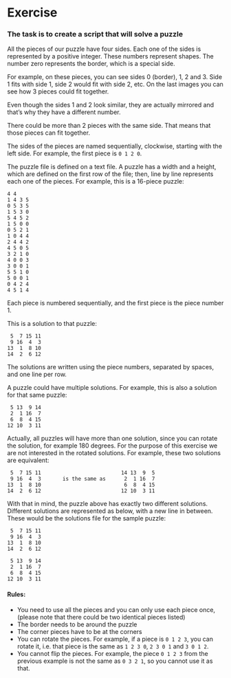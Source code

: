 # Exercise
### The task is to create a script that will solve a puzzle

All the pieces of our puzzle have four sides. Each one of the sides is represented by a positive integer. These numbers represent shapes. The number zero represents the border, which is a special side.

For example, on these pieces, you can see sides 0 (border), 1, 2 and 3. Side 1 fits with side 1, side 2 would fit with side 2, etc. On the last images you can see how 3 pieces could fit together.

Even though the sides 1 and 2 look similar, they are actually mirrored and that’s why they have a different number.

There could be more than 2 pieces with the same side. That means that those pieces can fit together.

The sides of the pieces are named sequentially, clockwise, starting with the left side. For example, the first piece is `0 1 2 0`.

The puzzle file is defined on a text file. A puzzle has a width and a height, which are defined on the first row of the file; then, line by line represents each one of the pieces. For example, this is a 16-piece puzzle:

```
4 4
1 4 3 5
0 5 3 5
1 5 3 0
5 4 5 2
1 5 0 0
0 5 2 1
1 0 4 4
2 4 4 2
4 5 0 5
3 2 1 0
4 0 0 3
3 0 0 1
5 5 1 0
5 0 0 1
0 4 2 4
4 5 1 4
```

Each piece is numbered sequentially, and the first piece is the piece number 1. 

This is a solution to that puzzle:
```
 5  7 15 11
 9 16  4  3
13  1  8 10
14  2  6 12
```
The solutions are written using the piece numbers, separated by spaces, and one line per row. 

A puzzle could have multiple solutions. For example, this is also a solution for that same puzzle: 
```
 5 13  9 14
 2  1 16  7
 6  8  4 15
12 10  3 11
```

Actually, all puzzles will have more than one solution, since you can rotate the solution, for example 180 degrees. For the purpose of this exercise we are not interested in the rotated solutions. For example, these two solutions are equivalent:
```
 5  7 15 11                          14 13  9  5
 9 16  4  3       is the same as      2  1 16  7
13  1  8 10                           6  8  4 15
14  2  6 12                          12 10  3 11
```
With that in mind, the puzzle above has exactly two different solutions. Different solutions are represented as below, with a new line in between. These would be the solutions file for the sample puzzle:
```
 5  7 15 11
 9 16  4  3
13  1  8 10
14  2  6 12

 5 13  9 14
 2  1 16  7
 6  8  4 15
12 10  3 11
```
#### Rules: 
- You need to use all the pieces and you can only use each piece once, (please note that there could be two identical pieces listed)
- The border needs to be around the puzzle
- The corner pieces have to be at the corners
- You can rotate the pieces. For example, if a piece is `0 1 2 3`, you can rotate it, i.e. that piece is the same as `1 2 3 0`, `2 3 0 1` and `3 0 1 2`. 
- You cannot flip the pieces. For example, the piece `0 1 2 3` from the previous example is not the same as `0 3 2 1`, so you cannot use it as that.